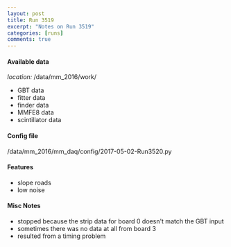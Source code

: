 ```yaml
---
layout: post
title: Run 3519
excerpt: "Notes on Run 3519"
categories: [runs]
comments: true
---
```


#### Available data

*location:* /data/mm_2016/work/

* GBT data
* fitter data
* finder data
* MMFE8 data
* scintillator data

#### Config file

/data/mm_2016/mm_daq/config/2017-05-02-Run3520.py

#### Features

* slope roads
* low noise

#### Misc Notes

* stopped because the strip data for board 0 doesn't match the GBT input
* sometimes there was no data at all from board 3
* resulted from a timing problem
